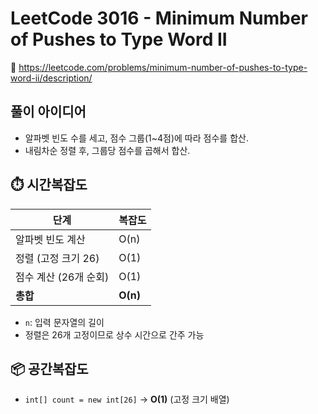 # LeetCode 3016 - Minimum Number of Pushes to Type Word II

🔗 https://leetcode.com/problems/minimum-number-of-pushes-to-type-word-ii/description/
## 풀이 아이디어
- 알파벳 빈도 수를 세고, 점수 그룹(1~4점)에 따라 점수를 합산.
- 내림차순 정렬 후, 그룹당 점수를 곱해서 합산.

## ⏱️ 시간복잡도

| 단계 | 복잡도 |
|------|--------|
| 알파벳 빈도 계산 | O(n) |
| 정렬 (고정 크기 26) | O(1) |
| 점수 계산 (26개 순회) | O(1) |
| **총합** | **O(n)** |

- `n`: 입력 문자열의 길이
- 정렬은 26개 고정이므로 상수 시간으로 간주 가능

## 📦 공간복잡도

- `int[] count = new int[26]` → **O(1)** (고정 크기 배열)